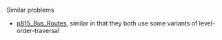 Similar problems
- [p815_Bus_Routes](https://github.com/genxium/Leetcode/tree/master/p815_Bus_Routes), similar in that they both use some variants of level-order-traversal 

